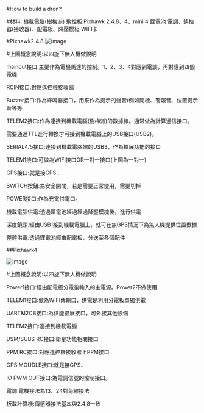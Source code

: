 #How to build a dron?

#材料:
機載電腦(樹梅派)
飛控板:Pixhawk 2.4.8、4、mini 4
鋰電池
電調、遙控器(接收器)、配電板、降壓模組
WIFI卡

#Pixhawk2.4.8
![image](https://github.com/Pp7887139/my-ros-drone-note/assets/134500400/43b81afd-f5e9-4064-9bae-f09fbfe4624e)

#上圖概念說明:以四旋下無人機做說明

mainout接口:主要作為電機馬達的控制。1、2、3、4對應到電調，再對應到四個電機

RCIN接口:對應遙控機接收器

Buzzer接口:作為蜂鳴器接口，用來作為提示的聲音(例如開機、警報音、位置提示音等等

TELEM2接口:作為連接到機載電腦(樹梅派)的數據線。通常做為計算通信接口。

需要通過TTL進行轉換才可接到機載電腦上的USB接口(USB2)。

SERIAL4/5接口:連接到機載電腦端的USB3，作為擴展功能的接口

TELEM1接口:可做為WIFI接口OR一對一接口(上圖為一對一)

GPS接口:就是接GPS...

SWITCH按鈕:為安全開關，若是需要正常使用，需要切掉

POWER接口:作為充電供電口。

機載電腦供電:透過厘電池經過經過降壓模塊後，進行供電

深度鏡頭:經由USB1接到機載電腦上，就可在無GPS情況下為無人機提供位置數據

整體供電:透過鋰電池經由配電板，分送至各個配件

##Pixhawk4

![image](https://github.com/Pp7887139/my-ros-drone-note/assets/134500400/4fe8852a-6338-471b-9dcf-a6a350bd83b1)

#上圖概念說明:以四旋下無人機做說明

Power1接口:經由配電板分電後輸入的主電源。Power2不做使用

TELEM1接口:做為WIFI傳輸口，供電是利用分電板單獨供電

UART&I2CB接口:為供能擴展接口，可外接其他設備

TELEM2接口:連接到機載電腦

DSM/SUBS RC接口:衛星功能相關接口

PPM RC接口:對應遙控機接收器上PPM接口

GPS MOUDLE接口:就是接GPS..

IO PWM OUT接口:為電調信號的控制接口。

電調:電機接法為13、24對角線接法

板載計算機:傳感器接法基本與2.4.8一致
